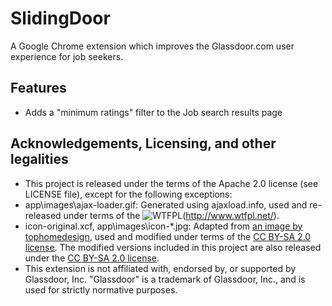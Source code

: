 # SlidingDoor
A Google Chrome extension which improves the Glassdoor.com user experience for
job seekers.

## Features
* Adds a "minimum ratings" filter to the Job search results page

## Acknowledgements, Licensing, and other legalities
* This project is released under the terms of the Apache 2.0 license (see LICENSE file), except for the following exceptions:
* app\images\ajax-loader.gif: Generated using ajaxload.info, used and re-released under terms of the ![WTFPL][wtfpl-logo](http://www.wtfpl.net/).
* icon-original.xcf, app\images\icon-*.jpg: Adapted from [an image by tophomedesign](https://www.flickr.com/photos/tophomedesign/4000007319/), used and modified under terms of the [CC BY-SA 2.0 license](https://creativecommons.org/licenses/by-sa/2.0/). The modified versions included in this project are also released under the [CC BY-SA 2.0 license](https://creativecommons.org/licenses/by-sa/2.0/).
* This extension is not affiliated with, endorsed by, or supported by Glassdoor,
Inc. "Glassdoor" is a trademark of Glassdoor, Inc., and is used for strictly
normative purposes.

[wtfpl-logo]: http://www.wtfpl.net/wp-content/uploads/2012/12/wtfpl-badge-4.png "WTFPL"